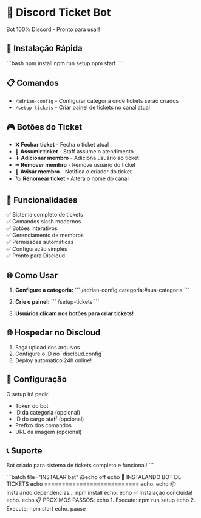 # 🎫 Discord Ticket Bot

Bot 100% Discord - Pronto para usar!

## 🚀 Instalação Rápida

\`\`\`bash
npm install
npm run setup
npm start
\`\`\`

## 📋 Comandos

- `/adrian-config` - Configurar categoria onde tickets serão criados
- `/setup-tickets` - Criar painel de tickets no canal atual  

## 🎮 Botões do Ticket

- ❌ **Fechar ticket** - Fecha o ticket atual
- 👑 **Assumir ticket** - Staff assume o atendimento
- ➕ **Adicionar membro** - Adiciona usuário ao ticket
- ➖ **Remover membro** - Remove usuário do ticket
- 🔔 **Avisar membro** - Notifica o criador do ticket
- 🏷️ **Renomear ticket** - Altera o nome do canal

## 🎯 Funcionalidades

✅ Sistema completo de tickets  
✅ Comandos slash modernos  
✅ Botões interativos  
✅ Gerenciamento de membros  
✅ Permissões automáticas  
✅ Configuração simples  
✅ Pronto para Discloud  

## 🌐 Como Usar

1. **Configure a categoria:**
   \`\`\`
   /adrian-config categoria:#sua-categoria
   \`\`\`

2. **Crie o painel:**
   \`\`\`
   /setup-tickets
   \`\`\`

3. **Usuários clicam nos botões para criar tickets!**

## 🌐 Hospedar no Discloud

1. Faça upload dos arquivos
2. Configure o ID no \`discloud.config\`
3. Deploy automático 24h online!

## 🔧 Configuração

O setup irá pedir:
- Token do bot
- ID da categoria (opcional)
- ID do cargo staff (opcional)
- Prefixo dos comandos
- URL da imagem (opcional)

## 📞 Suporte

Bot criado para sistema de tickets completo e funcional!
\`\`\`

\`\`\`batch file="INSTALAR.bat"
@echo off
echo 🎫 INSTALANDO BOT DE TICKETS
echo ===========================
echo.
echo 📦 Instalando dependências...
npm install
echo.
echo ✅ Instalação concluída!
echo.
echo 📋 PRÓXIMOS PASSOS:
echo 1. Execute: npm run setup
echo 2. Execute: npm start
echo.
pause
